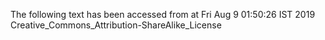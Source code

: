 The following text has been accessed from at Fri Aug 9 01:50:26 IST 2019
Creative_Commons_Attribution-ShareAlike_License
